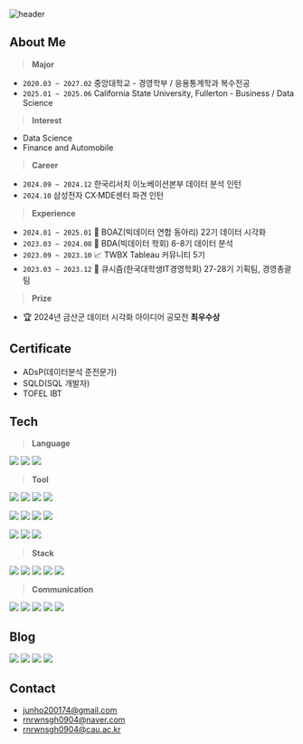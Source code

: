 ![header](https://capsule-render.vercel.app/api?type=waving&color=6994CDEE&height=300&section=header&text=kookguk's%20Github&fontSize=90)

## **About Me**

> **Major**  
+ `2020.03 ~ 2027.02` 중앙대학교 - 경영학부 / 응용통계학과 복수전공
+ `2025.01 ~ 2025.06` California State University, Fullerton - Business / Data Science

> **Interest**  
+ Data Science
+ Finance and Automobile

> **Career**
+ `2024.09 ~ 2024.12` 한국리서치 이노베이션본부 데이터 분석 인턴
+ `2024.10` 삼성전자 CX·MDE센터 파견 인턴

> **Experience**  
+ `2024.01 ~ 2025.01` 🐘 BOAZ(빅데이터 연합 동아리) 22기 데이터 시각화
+ `2023.03 ~ 2024.08` 🐻 BDA(빅데이터 학회) 6-8기 데이터 분석
+ `2023.09 ~ 2023.10` 📈 TWBX Tableau 커뮤니티 5기         
+ `2023.03 ~ 2023.12` 📱 큐시즘(한국대학생IT경영학회) 27-28기 기획팀, 경영총괄팀

> **Prize**
+ 🏆 2024년 금산군 데이터 시각화 아이디어 공모전 **최우수상**

## **Certificate**  
+ ADsP(데이터분석 준전문가)  
+ SQLD(SQL 개발자)  
+ TOFEL IBT

## **Tech**
> **Language**

<img src="https://img.shields.io/badge/Python-3776AB?style=flat-square&logo=python&logoColor=white"> <img src="https://img.shields.io/badge/SQL-003B57?style=flat-square"> <img src="https://img.shields.io/badge/R-276DC3?style=flat-square&logo=r&logoColor=white">

> **Tool**

<img src="https://img.shields.io/badge/Jupyter-F37626?style=flat-square&logo=jupyter&logoColor=white"> <img src="https://img.shields.io/badge/Visual_Studio_Code-0078D4?style=flat-square&logo=visual-studio-code&logoColor=white"> <img src="https://img.shields.io/badge/PyCharm-21D789?style=flat-square&logo=pycharm&logoColor=black"> <img src="https://img.shields.io/badge/RStudio-75AADB?style=flat-square&logo=rstudio&logoColor=white">

<img src="https://img.shields.io/badge/MySQL-4479A1?style=flat-square&logo=mysql&logoColor=white"> <img src="https://img.shields.io/badge/PostgreSQL-336791?style=flat-square&logo=postgresql&logoColor=white"> <img src="https://img.shields.io/badge/MongoDB-47A248?style=flat-square&logo=mongodb&logoColor=white"> <img src="https://img.shields.io/badge/DBeaver-3B4C56?style=flat-square&logo=dbeaver&logoColor=white">

<img src="https://img.shields.io/badge/Tableau-E97627?style=flat-square&logo=Tableau&logoColor=white"> <img src="https://img.shields.io/badge/Redash-FF4C4C?style=flat-square&logo=redash&logoColor=white"> <img src="https://img.shields.io/badge/Apache_Superset-1F4662?style=flat-square&logo=apache-superset&logoColor=white">

> **Stack**

<img src="https://img.shields.io/badge/scikit--learn-F7931E?style=flat-square&logo=scikit-learn&logoColor=white"> <img src="https://img.shields.io/badge/TensorFlow-FF6F00?style=flat-square&logo=tensorflow&logoColor=white"> <img src="https://img.shields.io/badge/PyTorch-EE4C2C?style=flat-square&logo=pytorch&logoColor=white"> <img src="https://img.shields.io/badge/Keras-D00000?style=flat-square&logo=keras&logoColor=white"> <img src="https://img.shields.io/badge/PySpark-E25A1C?style=flat-square&logo=apache-spark&logoColor=white">

> **Communication**  

<img src="https://img.shields.io/badge/GitHub-181717?style=flat-square&logo=github&logoColor=white"> <img src="https://img.shields.io/badge/Slack-4A154B?style=flat-square&logo=slack&logoColor=white"> <img src="https://img.shields.io/badge/Notion-000000?style=flat-square&logo=notion&logoColor=white"> <img src="https://img.shields.io/badge/Jira-0052CC?style=flat-square&logo=jira&logoColor=white"> <img src="https://img.shields.io/badge/Figma-F24E1E?style=flat-square&logo=figma&logoColor=white">

## **Blog**
<a href="https://zzarimongddang.tistory.com/"><img src="https://img.shields.io/badge/Tistory-000000?style=flat-square&logo=Tistory&logoColor=white"></a> <a href="https://www.instagram.com/dataresting/"><img src="https://img.shields.io/badge/Instagram-E4405F?style=flat-square&logo=Instagram&logoColor=white"></a> <a href="https://blog.naver.com/PostList.naver?blogId=rnrwnsgh0904&widgetTypeCall=true&noTrackingCode=true&directAccess=true"><img src="https://img.shields.io/badge/Naver_Blog-03C75A?style=flat-square&logo=Naver&logoColor=white"></a> <a href="https://public.tableau.com/app/profile/.k00keyesm/vizzes"><img src="https://img.shields.io/badge/Tableau_Public-E97627?style=flat-square&logo=Tableau&logoColor=white"></a>

## **Contact**
+ junho200174@gmail.com  
+ rnrwnsgh0904@naver.com  
+ rnrwnsgh0904@cau.ac.kr
